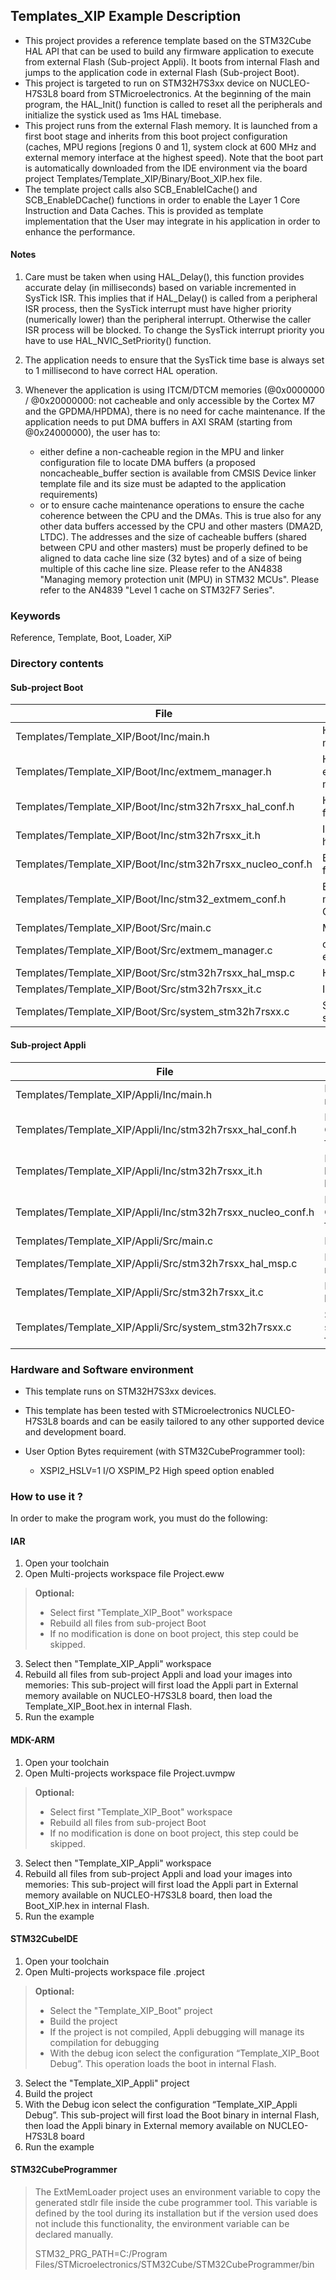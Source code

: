 ## <b>Templates_XIP Example Description</b>

- This project provides a reference template based on the STM32Cube HAL API that can be used
to build any firmware application to execute from external Flash (Sub-project Appli). It boots from internal Flash
and jumps to the application code in external Flash (Sub-project Boot).
- This project is targeted to run on STM32H7S3xx device on NUCLEO-H7S3L8 board from STMicroelectronics.
At the beginning of the main program, the HAL_Init() function is called to reset
all the peripherals and initialize the systick used as 1ms HAL timebase.
- This project runs from the external Flash memory. It is launched from a first boot stage and inherits from this boot project
configuration (caches, MPU regions [regions 0 and 1], system clock at 600 MHz and external memory interface at the highest speed).
Note that the boot part is automatically downloaded from the IDE environment via the board project Templates/Template_XIP/Binary/Boot_XIP.hex file.
- The template project calls also SCB_EnableICache() and SCB_EnableDCache() functions in order to enable
the Layer 1 Core Instruction and Data Caches. This is provided as template implementation that the User may
integrate in his application in order to enhance the performance.

#### <b>Notes</b>

 1. Care must be taken when using HAL_Delay(), this function provides accurate delay (in milliseconds)
    based on variable incremented in SysTick ISR. This implies that if HAL_Delay() is called from
    a peripheral ISR process, then the SysTick interrupt must have higher priority (numerically lower)
    than the peripheral interrupt. Otherwise the caller ISR process will be blocked.
    To change the SysTick interrupt priority you have to use HAL_NVIC_SetPriority() function.

 2. The application needs to ensure that the SysTick time base is always set to 1 millisecond
    to have correct HAL operation.

 3. Whenever the application is using ITCM/DTCM memories (@0x0000000 / @0x20000000: not cacheable and only accessible
    by the Cortex M7 and the GPDMA/HPDMA), there is no need for cache maintenance.
    If the application needs to put DMA buffers in AXI SRAM (starting from @0x24000000), the user has to:
    - either define a non-cacheable region in the MPU and linker configuration file to locate DMA buffers
      (a proposed noncacheable_buffer section is available from CMSIS Device linker template file and its size must
      be adapted to the application requirements)
    - or to ensure cache maintenance operations to ensure the cache coherence between the CPU and the DMAs.
    This is true also for any other data buffers accessed by the CPU and other masters (DMA2D, LTDC).
    The addresses and the size of cacheable buffers (shared between CPU and other masters)
    must be properly defined to be aligned to data cache line size (32 bytes) and of a size of being multiple
    of this cache line size.
    Please refer to the AN4838 "Managing memory protection unit (MPU) in STM32 MCUs".
    Please refer to the AN4839 "Level 1 cache on STM32F7 Series".

### <b>Keywords</b>

Reference, Template, Boot, Loader, XiP

### <b>Directory contents</b>

#### <b>Sub-project Boot</b>

File | Description
 --- | ---
  Templates/Template_XIP/Boot/Inc/main.h                       |  Header for main.c module
  Templates/Template_XIP/Boot/Inc/extmem_manager.h             |  Header for extmem_manager.c module
  Templates/Template_XIP/Boot/Inc/stm32h7rsxx_hal_conf.h       |  HAL Configuration file
  Templates/Template_XIP/Boot/Inc/stm32h7rsxx_it.h             |  Interrupt handlers header file
  Templates/Template_XIP/Boot/Inc/stm32h7rsxx_nucleo_conf.h    |  BSP Configuration file
  Templates/Template_XIP/Boot/Inc/stm32_extmem_conf.h          |  External memory manager Configuration file
  Templates/Template_XIP/Boot/Src/main.c                       |  Main program
  Templates/Template_XIP/Boot/Src/extmem_manager.c             |  code to initialize external memory
  Templates/Template_XIP/Boot/Src/stm32h7rsxx_hal_msp.c        |  HAL MSP module
  Templates/Template_XIP/Boot/Src/stm32h7rsxx_it.c             |  Interrupt handlers
  Templates/Template_XIP/Boot/Src/system_stm32h7rsxx.c         |  STM32H7RSxx system source file

#### <b>Sub-project Appli</b>

File | Description
 --- | ---
  Templates/Template_XIP/Appli/Inc/main.h                      |  Header for main.c module
  Templates/Template_XIP/Appli/Inc/stm32h7rsxx_hal_conf.h      |  HAL Configuration file
  Templates/Template_XIP/Appli/Inc/stm32h7rsxx_it.h            |  Interrupt handlers header file
  Templates/Template_XIP/Appli/Inc/stm32h7rsxx_nucleo_conf.h   |  BSP Configuration file
  Templates/Template_XIP/Appli/Src/main.c                      |  Main program
  Templates/Template_XIP/Appli/Src/stm32h7rsxx_hal_msp.c       |  HAL MSP module
  Templates/Template_XIP/Appli/Src/stm32h7rsxx_it.c            |  Interrupt handlers
  Templates/Template_XIP/Appli/Src/system_stm32h7rsxx.c        |  STM32H7RSxx system source file

### <b>Hardware and Software environment</b>

  - This template runs on STM32H7S3xx devices.

  - This template has been tested with STMicroelectronics NUCLEO-H7S3L8
    boards and can be easily tailored to any other supported device
    and development board.

  - User Option Bytes requirement (with STM32CubeProgrammer tool):
    - XSPI2_HSLV=1     I/O XSPIM_P2 High speed option enabled

### <b>How to use it ?</b>

In order to make the program work, you must do the following:

#### <b>IAR</b>
  1. Open your toolchain
  2. Open Multi-projects workspace file Project.eww

> <b>Optional:</b>
>
> - Select first "Template_XIP_Boot" workspace
> - Rebuild all files from sub-project Boot
> - If no modification is done on boot project, this step could be skipped.

  3. Select then "Template_XIP_Appli" workspace
  4. Rebuild all files from sub-project Appli and load your images into memories: This sub-project
     will first load the Appli part in External memory available on NUCLEO-H7S3L8 board, then load
     the Template_XIP_Boot.hex in internal Flash.
  5. Run the example


#### <b>MDK-ARM</b>
  1. Open your toolchain
  2. Open Multi-projects workspace file Project.uvmpw

> <b>Optional:</b>
>
> - Select first "Template_XIP_Boot" workspace
> - Rebuild all files from sub-project Boot
> - If no modification is done on boot project, this step could be skipped.

  3. Select then "Template_XIP_Appli" workspace
  4. Rebuild all files from sub-project Appli and load your images into memories: This sub-project
     will first load the Appli part in External memory available on NUCLEO-H7S3L8 board, then load
     the Boot_XIP.hex in internal Flash.
  5. Run the example


#### <b>STM32CubeIDE</b>
  1. Open your toolchain
  2. Open Multi-projects workspace file .project

> <b>Optional:</b>
>
> - Select the "Template_XIP_Boot" project
> - Build the project
> - If the project is not compiled, Appli debugging will manage its compilation
>   for debugging
> - With the debug icon select the configuration “Template_XIP_Boot Debug”.
>   This operation loads the boot in internal Flash.

  3. Select the "Template_XIP_Appli" project
  4. Build the project
  5. With the Debug icon select the configuration “Template_XIP_Appli Debug”. This sub-project
     will first load the Boot binary in internal Flash, then load the Appli binary in
     External memory available on NUCLEO-H7S3L8 board
  6. Run the example


#### <b>STM32CubeProgrammer</b>

> The ExtMemLoader project uses an environment variable to copy the generated stdlr file inside 
> the cube programmer tool.
> This variable is defined by the tool during its installation but if the version used does not 
> include this functionality, the environment variable can be declared manually.
>
> STM32_PRG_PATH=C:/Program Files/STMicroelectronics/STM32Cube/STM32CubeProgrammer/bin
